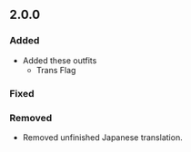 ## 2.0.0

### Added

- Added these outfits
  - Trans Flag

### Fixed

### Removed

- Removed unfinished Japanese translation.
